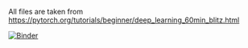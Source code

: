 All files are taken from https://pytorch.org/tutorials/beginner/deep_learning_60min_blitz.html

[![Binder](https://mybinder.org/badge_logo.svg)](https://mybinder.org/v2/gh/auliyafitri/Intro-to-Deep-Learning-Seminar/HEAD)
